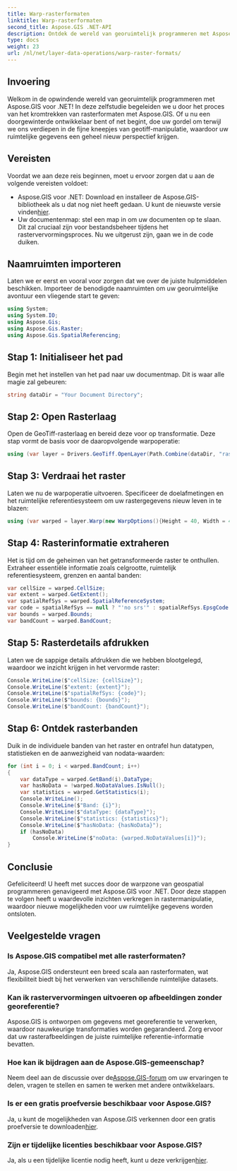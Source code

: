 ```yaml
---
title: Warp-rasterformaten
linktitle: Warp-rasterformaten
second_title: Aspose.GIS .NET-API
description: Ontdek de wereld van georuimtelijk programmeren met Aspose.GIS voor .NET. Leer stap voor stap rasterformaten verdraaien voor verbeterde visualisatie van ruimtelijke gegevens.
type: docs
weight: 23
url: /nl/net/layer-data-operations/warp-raster-formats/
---
```

## Invoering
Welkom in de opwindende wereld van georuimtelijk programmeren met Aspose.GIS voor .NET! In deze zelfstudie begeleiden we u door het proces van het kromtrekken van rasterformaten met Aspose.GIS. Of u nu een doorgewinterde ontwikkelaar bent of net begint, doe uw gordel om terwijl we ons verdiepen in de fijne kneepjes van geotiff-manipulatie, waardoor uw ruimtelijke gegevens een geheel nieuw perspectief krijgen.
## Vereisten
Voordat we aan deze reis beginnen, moet u ervoor zorgen dat u aan de volgende vereisten voldoet:
-  Aspose.GIS voor .NET: Download en installeer de Aspose.GIS-bibliotheek als u dat nog niet heeft gedaan. U kunt de nieuwste versie vinden[hier](https://releases.aspose.com/gis/net/).
- Uw documentenmap: stel een map in om uw documenten op te slaan. Dit zal cruciaal zijn voor bestandsbeheer tijdens het rastervervormingsproces.
Nu we uitgerust zijn, gaan we in de code duiken.
## Naamruimten importeren
Laten we er eerst en vooral voor zorgen dat we over de juiste hulpmiddelen beschikken. Importeer de benodigde naamruimten om uw georuimtelijke avontuur een vliegende start te geven:
```csharp
using System;
using System.IO;
using Aspose.Gis;
using Aspose.Gis.Raster;
using Aspose.Gis.SpatialReferencing;
```
## Stap 1: Initialiseer het pad
Begin met het instellen van het pad naar uw documentmap. Dit is waar alle magie zal gebeuren:
```csharp
string dataDir = "Your Document Directory";
```
## Stap 2: Open Rasterlaag
Open de GeoTiff-rasterlaag en bereid deze voor op transformatie. Deze stap vormt de basis voor de daaropvolgende warpoperatie:
```csharp
using (var layer = Drivers.GeoTiff.OpenLayer(Path.Combine(dataDir, "raster_float32.tif")))
```
## Stap 3: Verdraai het raster
Laten we nu de warpoperatie uitvoeren. Specificeer de doelafmetingen en het ruimtelijke referentiesysteem om uw rastergegevens nieuw leven in te blazen:
```csharp
using (var warped = layer.Warp(new WarpOptions(){Height = 40, Width = 40, TargetSpatialReferenceSystem = SpatialReferenceSystem.Wgs84}))
```
## Stap 4: Rasterinformatie extraheren
Het is tijd om de geheimen van het getransformeerde raster te onthullen. Extraheer essentiële informatie zoals celgrootte, ruimtelijk referentiesysteem, grenzen en aantal banden:
```csharp
var cellSize = warped.CellSize;
var extent = warped.GetExtent();
var spatialRefSys = warped.SpatialReferenceSystem;
var code = spatialRefSys == null ? "'no srs'" : spatialRefSys.EpsgCode.ToString();
var bounds = warped.Bounds;
var bandCount = warped.BandCount;
```
## Stap 5: Rasterdetails afdrukken
Laten we de sappige details afdrukken die we hebben blootgelegd, waardoor we inzicht krijgen in het vervormde raster:
```csharp
Console.WriteLine($"cellSize: {cellSize}");
Console.WriteLine($"extent: {extent}");
Console.WriteLine($"spatialRefSys: {code}");
Console.WriteLine($"bounds: {bounds}");
Console.WriteLine($"bandCount: {bandCount}");
```
## Stap 6: Ontdek rasterbanden
Duik in de individuele banden van het raster en ontrafel hun datatypen, statistieken en de aanwezigheid van nodata-waarden:
```csharp
for (int i = 0; i < warped.BandCount; i++)
{
    var dataType = warped.GetBand(i).DataType;
    var hasNoData = !warped.NoDataValues.IsNull();
    var statistics = warped.GetStatistics(i);
    Console.WriteLine();
    Console.WriteLine($"Band: {i}");
    Console.WriteLine($"dataType: {dataType}");
    Console.WriteLine($"statistics: {statistics}");
    Console.WriteLine($"hasNoData: {hasNoData}");
    if (hasNoData)
        Console.WriteLine($"noData: {warped.NoDataValues[i]}");
}
```
## Conclusie
Gefeliciteerd! U heeft met succes door de warpzone van geospatial programmeren genavigeerd met Aspose.GIS voor .NET. Door deze stappen te volgen heeft u waardevolle inzichten verkregen in rastermanipulatie, waardoor nieuwe mogelijkheden voor uw ruimtelijke gegevens worden ontsloten.
## Veelgestelde vragen
### Is Aspose.GIS compatibel met alle rasterformaten?
Ja, Aspose.GIS ondersteunt een breed scala aan rasterformaten, wat flexibiliteit biedt bij het verwerken van verschillende ruimtelijke datasets.
### Kan ik rastervervormingen uitvoeren op afbeeldingen zonder georeferentie?
Aspose.GIS is ontworpen om gegevens met georeferentie te verwerken, waardoor nauwkeurige transformaties worden gegarandeerd. Zorg ervoor dat uw rasterafbeeldingen de juiste ruimtelijke referentie-informatie bevatten.
### Hoe kan ik bijdragen aan de Aspose.GIS-gemeenschap?
 Neem deel aan de discussie over de[Aspose.GIS-forum](https://forum.aspose.com/c/gis/33) om uw ervaringen te delen, vragen te stellen en samen te werken met andere ontwikkelaars.
### Is er een gratis proefversie beschikbaar voor Aspose.GIS?
 Ja, u kunt de mogelijkheden van Aspose.GIS verkennen door een gratis proefversie te downloaden[hier](https://releases.aspose.com/).
### Zijn er tijdelijke licenties beschikbaar voor Aspose.GIS?
 Ja, als u een tijdelijke licentie nodig heeft, kunt u deze verkrijgen[hier](https://purchase.aspose.com/temporary-license/).